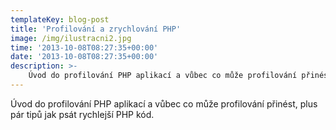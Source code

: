 ```yaml
---
templateKey: blog-post
title: 'Profilování a zrychlování PHP'
image: /img/ilustracni2.jpg
time: '2013-10-08T08:27:35+00:00'
date: '2013-10-08T08:27:35+00:00'
description: >-
    Úvod do profilování PHP aplikací a vůbec co může profilování přinést, plus pár tipů jak psát rychlejší PHP kód....
---
```

Úvod do profilování PHP aplikací a vůbec co může profilování přinést, plus pár tipů jak psát rychlejší PHP kód.